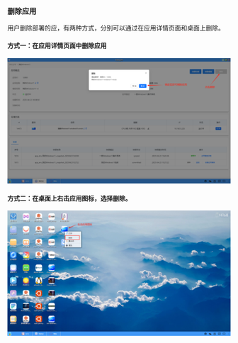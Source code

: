 ### 删除应用
用户删除部署的应，有两种方式，分别可以通过在应用详情页面和桌面上删除。

#### 方式一：在应用详情页面中删除应用
![alt text](./myapp11.png)

#### 方式二：在桌面上右击应用图标，选择删除。
![alt text](./myapp12.png)